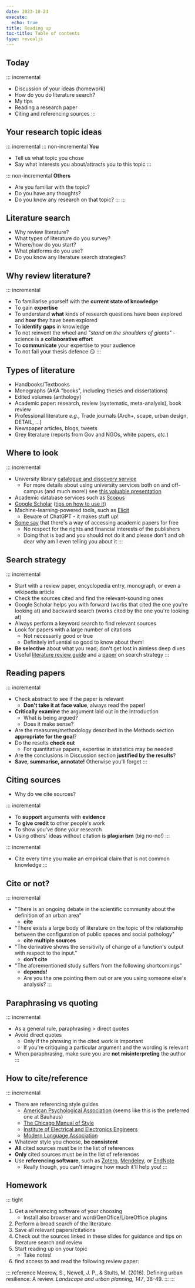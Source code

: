 ```yaml
---
date: 2023-10-24
execute:
  echo: true
title: Reading up
toc-title: Table of contents
type: revealjs
---
```


## Today

::: incremental
-   Discussion of your ideas (homework)
-   How do you do literature search?
-   My tips
-   Reading a research paper
-   Citing and referencing sources
:::

## Your research topic ideas

::: incremental
::: non-incremental
**You**

-   Tell us what topic you chose
-   Say what interests you about/attracts you to this topic
:::

::: non-incremental
**Others**

-   Are you familiar with the topic?
-   Do you have any thoughts?
-   Do you know any research on that topic?
:::
:::

## Literature search

-   Why review literature?
-   What types of literature do you survey?
-   Where/how do you start?
-   What platforms do you use?
-   Do you know any literature search strategies?

## Why review literature?

::: incremental
-   To familiarise yourself with the **current state of knowledge**
-   To gain **expertise**
-   To understand **what** kinds of research questions have been
    explored and **how** they have been explored
-   To **identify gaps** in knowledge
-   To not reinvent the wheel and *"stand on the shoulders of giants"* -
    science is a **collaborative effort**
-   To **communicate** your expertise to your audience
-   To not fail your thesis defence :smirk:
:::

## Types of literature

-   Handbooks/Textbooks
-   Monographs (AKA "books", including theses and dissertations)
-   Edited volumes (anthology)
-   Academic paper: research, review (systematic, meta-analysis), book
    review
-   Professional literature *e.g.,* Trade journals (Arch+, scape, urban
    design, DETAIL, ...)
-   Newspaper articles, blogs, tweets
-   Grey literature (reports from Gov and NGOs, white papers, *etc.*)

## Where to look

::: incremental
-   University library [catalogue and discovery
    service](https://www.uni-weimar.de/en/university/structure/central-university-facilities/university-library/)
    -   For more details about using university services both on and
        off-campus (and much more!) see [this valuable
        presentation](/docs/database_searching.pdf)
-   Academic database services such as
    [Scopus](https://www.scopus.com/search/)
-   [Google Scholar](https://scholar.google.com) ([tips on how to use
    it](https://paperpile.com/g/google-scholar-guide/))
-   Machine-learning-powered tools, such as
    [Elicit](https://elicit.com/)
    -   Beware of ChatGPT - it makes stuff up!
-   [Some
    say](https://scholarlykitchen.sspnet.org/2016/02/25/sci-hub-how-does-it-work/)
    that there's a way of accessing academic papers for free
    -   No respect for the rights and financial interests of the
        publishers
    -   Doing that is bad and you should not do it and please don't and
        oh dear why am I even telling you about it
:::

## Search strategy

::: incremental
-   Start with a review paper, encyclopedia entry, monograph, or even a
    wikipedia article
-   Check the sources cited and find the relevant-sounding ones
-   Google Scholar helps you with forward (works that cited the one
    you're looking at) and backward search (works cited by the one
    you're looking at)
-   Always perform a keyword search to find relevant sources
-   Look for papers with a large number of citations
    -   Not necessarily good or true
    -   Definitely influential so good to know about them!
-   **Be selective** about what you read; don't get lost in aimless deep
    dives
-   Useful [literature review
    guide](https://libguides.tcd.ie/literature-reviews/getting-started)
    and a [paper](https://www.ncbi.nlm.nih.gov/pmc/articles/PMC6148622/)
    on search strategy
:::

## Reading papers

::: incremental
-   Check abstract to see if the paper is relevant
    -   **Don't take it at face value**, always read the paper!
-   **Critically examine** the argument laid out in the Introduction
    -   What is being argued?
    -   Does it make sense?
-   Are the measures/methodology described in the Methods section
    **appropriate for the goal**?
-   Do the results **check out**
    -   For quantitative papers, expertise in statistics may be needed
-   Are the conclusions in Discussion section **justified by the
    results**?
-   **Save, summarise, annotate!** Otherwise you'll forget
:::

## Citing sources

-   Why do we cite sources?

::: incremental
-   To **support** arguments with **evidence**
-   To **give credit** to other people's work
-   To show you've done your research
-   Using others' ideas without citation is **plagiarism** (big no-no!)
:::

::: incremental
-   Cite every time you make an empirical claim that is not common
    knowledge
:::

## Cite or not?

::: incremental
-   "There is an ongoing debate in the scientific community about the
    definition of an urban area"
    -   **cite**
-   "There exists a large body of literature on the topic of the
    relationship between the configuration of public spaces and social
    pathology"
    -   **cite multiple sources**
-   "The derivative shows the sensitivity of change of a function's
    output with respect to the input."
    -   **don't cite**
-   "The aforementioned study suffers from the following shortcomings"
    -   **depends!**
    -   Are you the one pointing them out or are you using someone
        else's analysis?
:::

## Paraphrasing vs quoting

::: incremental
-   As a general rule, paraphrasing \> direct quotes
-   Avoid direct quotes
    -   Only if the phrasing in the cited work is important
    -   If you're critiquing a particular argument and the wording is
        relevant
-   When paraphrasing, make sure you are **not misinterpreting** the
    author
:::

## How to cite/reference

::: incremental
-   There are referencing style guides
    -   [American Psychological
        Association](https://apastyle.apa.org/style-grammar-guidelines/references/examples)
        (seems like this is the preferred one at Bauhaus)
    -   [The Chicago Manual of
        Style](https://owl.purdue.edu/owl/research_and_citation/chicago_manual_17th_edition/cmos_formatting_and_style_guide/chicago_manual_of_style_17th_edition.html)
    -   [Institute of Electrical and Electronics
        Engineers](https://ieeeauthorcenter.ieee.org/wp-content/uploads/IEEE-Reference-Guide.pdf)
    -   [Modern Language
        Association](https://owl.purdue.edu/owl/research_and_citation/mla_style/mla_formatting_and_style_guide/mla_general_format.html)
-   Whatever style you choose, **be consistent**
-   **All** cited sources must be in the list of references
-   **Only** cited sources must be in the list of references
-   Use **referencing software**, such as
    [Zotero](https://www.zotero.org/),
    [Mendeley](https://www.mendeley.com/), or
    [EndNote](https://endnote.com/?language=en)
    -   Really though, you can't imagine how much it'll help you!
:::

## Homework

::: tight
1.  Get a referencing software of your choosing
    -   Install also browser and word/OenOfice/LibreOffice plugins
2.  Perform a broad search of the literature
3.  Save all relevant papers/citations
4.  Check out the sources linked in these slides for guidance and tips
    on literature search and review
5.  Start reading up on your topic
    -   Take notes!
6.  find access to and read the following review paper:

::: reference
Meerow, S., Newell, J. P., & Stults, M. (2016). Defining urban
resilience: A review. *Landscape and urban planning, 147*, 38-49.
:::
:::
